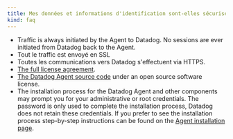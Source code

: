 ```yaml
---
title: Mes données et informations d'identification sont-elles sécurisées?
kind: faq
---
```


* Traffic is always initiated by the Agent to Datadog. No sessions are ever initiated from Datadog back to the Agent.
* Tout le traffic est envoyé en SSL
* Toutes les communications vers Datadog s'effectuent via HTTPS.
* [The full license agreement][1].
* [The Datadog Agent source code][2] under an open source software license.
* The installation process for the Datadog Agent and other components may prompt you for your administrative or root credentials. The password is only used to complete the installation process, Datadog does not retain these credentials. If you prefer to see the installation process step-by-step instructions can be found on the [Agent installation page][3].

[1]: https://github.com/DataDog/datadog-agent/blob/master/LICENSE
[2]: https://github.com/DataDog/datadog-agent
[3]: https://app.datadoghq.com/account/settings#agent